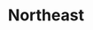---
layout: default
title: Northeast
desc: "Discover the resorts that skiers and riders are most passionate about in North America."
section_id: value
resions: north-east
permalink: "/winners/northeast/value/"
---